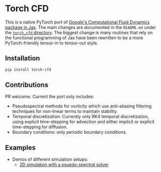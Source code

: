 # Torch CFD

This is a native PyTorch port of [Google's Computational Fluid Dynamics package in Jax](https://github.com/google/jax-cfd). The main changes are documented in the `README.md` under the [`torch_cfd` directory](torch_cfd/README.md). The biggest change is many routines that rely on the functional programming of Jax have been rewritten to be a more PyTorch-friendly tensor-in to tensor-out style.

## Installation

```bash
pip install torch-cfd
```

## Contributions
PR welcome. Current the port only includes:
- Pseudospectral methods for vorticity which use anti-aliasing filtering techniques for non-linear terms to maintain stability.
- Temporal discretization: Currently only RK4 temporal discretization, using explicit time-stepping for advection and either implicit or explicit time-stepping for diffusion.
- Boundary conditions: only periodic boundary conditions.

## Examples
- Demos of different simulation setups:
  - [2D simulation with a psuedo-spectral solver](example_Kolmogrov2d_rk4_cn_forced_turbulence.ipynb)
